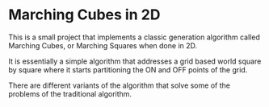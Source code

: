 # Marching Cubes in 2D

This is a small project that implements a classic generation algorithm called Marching Cubes, or Marching Squares when done in 2D.

It is essentially a simple algorithm that addresses a grid based world square by square where it starts partitioning the ON and OFF points of the grid.

There are different variants of the algorithm that solve some of the problems of the traditional algorithm.